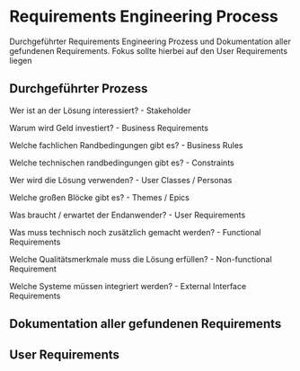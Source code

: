 # Requirements Engineering Process
Durchgeführter Requirements Engineering Prozess und Dokumentation aller gefundenen Requirements. Fokus sollte hierbei auf den User Requirements liegen

## Durchgeführter Prozess

Wer ist an der Lösung interessiert? - Stakeholder

Warum wird Geld investiert? - Business Requirements

Welche fachlichen Randbedingungen gibt es? - Business Rules

Welche technischen randbedingungen gibt es? - Constraints

Wer wird die Lösung verwenden? - User Classes / Personas

Welche großen Blöcke gibt es? - Themes / Epics

Was braucht / erwartet der Endanwender? - User Requirements

Was muss technisch noch zusätzlich gemacht werden? - Functional Requirements

Welche Qualitätsmerkmale muss die Lösung erfüllen? - Non-functional Requirement

Welche Systeme müssen integriert werden? - External Interface Requirements

## Dokumentation aller gefundenen Requirements

## User Requirements
